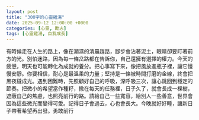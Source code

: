```yaml
---
layout: post
title: "300字的心靈雞湯"
date: 2025-09-12 12:00:00 +0000
categories: [心靈, 勵志]
tags: [心靈雞湯, 自我成長]
---
```

有時候走在人生的路上，像在潮濕的清晨趕路，腳步會沾著泥土，眼睛卻要盯著前方的光。別怕迷路，因為每一條岔路都在告訴你，自己還擁有選擇的權力。今天的疲憊，明天也可能轉化為成就的養分。把心事寫下來，像把風放進瓶子裡，讓它慢慢安靜。你要相信，耐心是最溫柔的力量；堅持是一條被時間打磨的金線，終會把黑夜縫成光。遇到困難時，先照顧好自己的呼吸，深呼吸三次，讓心跳回到穩定的節奏。把微小的希望當作種籽，撒在每天的任務裡，日子久了，就會長成一棵樹，遮蔽自己的焦慮，也照亮前行的路。請給自己一些寬容，給別人一些善意，世界會因為這些微光而變得可愛。記得日子會過去，心也會長大。今晚就好好睡，讓新日子帶著希望再出發。勇敢前行